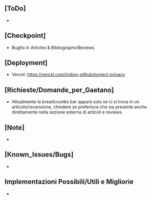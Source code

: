 ## [ToDo]
- 
## [Checkpoint]
- Bugfix in Articles & BibliographicReviews
## [Deployment]
- Vercel: https://vercel.com/iridion-github/project-privacy
## [Richieste/Domande_per_Gaetano]
- Attualmente la breadcrumbs bar appare solo se ci si trova in un articolo/recensione, chiedere se preferisce che sia presente anche direttamente nella sezione esterna di articoli e reviews.
## [Note]
- 
## [Known_Issues/Bugs]
-
## Implementazioni Possibili/Utili e Migliorie
- 